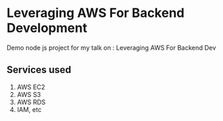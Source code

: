 # Leveraging AWS For Backend Development
Demo node js project for my talk on : Leveraging AWS For Backend Dev  

## Services used  
1. AWS EC2
2. AWS S3
3. AWS RDS
4. IAM, etc
